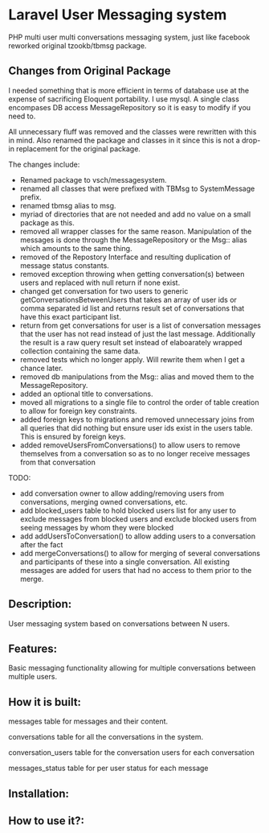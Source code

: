 Laravel User Messaging system
===============================

PHP multi user multi conversations messaging system, just like facebook reworked original tzookb/tbmsg package.

Changes from Original Package
-----------------------------
I needed something that is more efficient in terms of database use at the expense of sacrificing Eloquent portability. I use mysql. A single class encompases DB access MessageRepository so it is easy to modify if you need to.

All unnecessary fluff was removed and the classes were rewritten with this in mind. Also renamed the package and classes in it since this is not a drop-in replacement for the original package.

The changes include:
- Renamed package to vsch/messagesystem.
- renamed all classes that were prefixed with TBMsg to SystemMessage prefix.
- renamed tbmsg alias to msg.
- myriad of directories that are not needed and add no value on a small package as this. 
- removed all wrapper classes for the same reason. Manipulation of the messages is done through the MessageRepository or the Msg:: alias which amounts to the same thing. 
- removed of the Repostory Interface and resulting duplication of message status constants. 
- removed exception throwing when getting conversation(s) between users and replaced with null return if none exist. 
- changed get conversation for two users to generic getConversationsBetweenUsers that takes an array of user ids or comma separated id list and returns result set of conversations that have this exact participant list.
- return from get conversations for user is a list of conversation messages that the user has not read instead of just the last message. Additionally the result is a raw query result set instead of elaboarately wrapped collection containing the same data.
- removed tests which no longer apply. Will rewrite them when I get a chance later.
- removed db manipulations from the Msg:: alias and moved them to the MessageRepository.  
- added an optional title to conversations.
- moved all migrations to a single file to control the order of table creation to allow for foreign key constraints. 
- added foreign keys to migrations and removed unnecessary joins from all queries that did nothing but ensure user ids exist in the users table. This is ensured by foreign keys.
- added removeUsersFromConversations() to allow users to remove themselves from a conversation so as to no longer receive messages from that conversation

TODO:
- add conversation owner to allow adding/removing users from conversations, merging owned conversations, etc.
- add blocked_users table to hold blocked users list for any user to exclude messages from blocked users and exclude blocked users from seeing messages by whom they were blocked
- add addUsersToConversation() to allow adding users to a conversation after the fact
- add mergeConversations() to allow for merging of several conversations and participants of these into a single conversation. All existing messages are added for users that had no access to them prior to the merge.

Description:
----------------

User messaging system based on conversations between N users.  

Features:
---------

Basic messaging functionality allowing for multiple conversations between multiple users.

How it is built:
----------------

messages table for messages and their content.

conversations table for all the conversations in the system.

conversation_users table for the conversation users for each conversation 

messages_status table for per user status for each message

Installation:
----------------

How to use it?:
----------------

